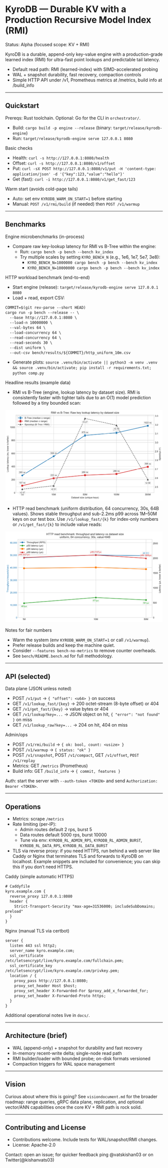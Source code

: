 # KyroDB — Durable KV with a Production Recursive Model Index (RMI)

Status: Alpha (focused scope: KV + RMI)

KyroDB is a durable, append-only key-value engine with a production-grade learned index (RMI) for ultra-fast point lookups and predictable tail latency.

- Default read path: RMI (learned-index) with SIMD-accelerated probing
- WAL + snapshot durability, fast recovery, compaction controls
- Simple HTTP API under /v1, Prometheus metrics at /metrics, build info at /build_info


---

## Quickstart

Prereqs: Rust toolchain. Optional: Go for the CLI in `orchestrator/`.

- Build: `cargo build -p engine --release` (binary: `target/release/kyrodb-engine`)
- Run: `target/release/kyrodb-engine serve 127.0.0.1 8080`

Basic checks

- Health: `curl -s http://127.0.0.1:8080/health`
- Offset: `curl -s http://127.0.0.1:8080/v1/offset`
- Put: `curl -sX POST http://127.0.0.1:8080/v1/put -H 'content-type: application/json' -d '{"key":123,"value":"hello"}'`
- Get (fast): `curl -i http://127.0.0.1:8080/v1/get_fast/123`

Warm start (avoids cold-page tails)

- Auto: set env `KYRODB_WARM_ON_START=1` before starting
- Manual: `POST /v1/rmi/build` (if needed) then `POST /v1/warmup`

---

## Benchmarks

Engine microbenchmarks (in-process)

- Compare raw key-lookup latency for RMI vs B-Tree within the engine:
  - Run: `cargo bench -p bench --bench kv_index`
  - Try multiple scales by setting `KYRO_BENCH_N` (e.g., 1e6, 1e7, 5e7, 3e8):
    - `KYRO_BENCH_N=1000000 cargo bench -p bench --bench kv_index`
    - `KYRO_BENCH_N=10000000 cargo bench -p bench --bench kv_index`

HTTP workload benchmark (end-to-end)

- Start engine (release): `target/release/kyrodb-engine serve 127.0.0.1 8080`
- Load + read, export CSV:
```
COMMIT=$(git rev-parse --short HEAD)
cargo run -p bench --release -- \
  --base http://127.0.0.1:8080 \
  --load-n 10000000 \
  --val-bytes 64 \
  --load-concurrency 64 \
  --read-concurrency 64 \
  --read-seconds 30 \
  --dist uniform \
  --out-csv bench/results/${COMMIT}/http_uniform_10m.csv
```
- Generate plots: `source .venv/bin/activate || python3 -m venv .venv && source .venv/bin/activate; pip install -r requirements.txt; python comp.py`

Headline results (example data)

- RMI vs B-Tree (engine, lookup latency by dataset size). RMI is consistently faster with tighter tails due to an O(1) model prediction followed by a tiny bounded scan:

![RMI vs B-Tree](bench/rmi_vs_btree.png)

- HTTP read benchmark (uniform distribution, 64 concurrency, 30s, 64B values). Shows stable throughput and sub-2.2ms p99 across 1M–50M keys on our test box. Use `/v1/lookup_fast/{k}` for index-only numbers or `/v1/get_fast/{k}` to include value reads:

![HTTP uniform 64c 30s](bench/http_uniform_64c_30s.png)

Notes for fair numbers
- Warm the system (env `KYRODB_WARM_ON_START=1` or call `/v1/warmup`).
- Prefer release builds and keep the machine quiet.
- Consider `--features bench-no-metrics` to remove counter overheads.
- See `bench/README.bench.md` for full methodology.

---

## API (selected)

Data plane (JSON unless noted)

- POST `/v1/put` → `{ "offset": <u64> }` on success
- GET `/v1/lookup_fast/{key}` → 200 octet-stream (8-byte offset) or 404
- GET `/v1/get_fast/{key}` → value bytes or 404
- GET `/v1/lookup?key=...` → JSON object on hit, `{ "error": "not found" }` on miss
- GET `/v1/lookup_raw?key=...` → 204 on hit, 404 on miss

Admin/ops

- POST `/v1/rmi/build` → `{ ok: bool, count: <usize> }`
- POST `/v1/warmup` → `{ status: "ok" }`
- POST `/v1/snapshot`, POST `/v1/compact`, GET `/v1/offset`, `POST /v1/replay`
- Metrics: GET `/metrics` (Prometheus)
- Build info: GET `/build_info` → `{ commit, features }`

Auth: start the server with `--auth-token <TOKEN>` and send `Authorization: Bearer <TOKEN>`.

---

## Operations

- Metrics: scrape `/metrics`
- Rate limiting (per-IP):
  - Admin routes default 2 rps, burst 5
  - Data routes default 5000 rps, burst 10000
  - Tune via env: `KYRODB_RL_ADMIN_RPS`, `KYRODB_RL_ADMIN_BURST`, `KYRODB_RL_DATA_RPS`, `KYRODB_RL_DATA_BURST`
- TLS via reverse proxy: if you need HTTPS, run behind a web server like Caddy or Nginx that terminates TLS and forwards to KyroDB on localhost. Example snippets are included for convenience; you can skip this if you don’t need HTTPS.

Caddy (simple automatic HTTPS)

```
# Caddyfile
kyro.example.com {
  reverse_proxy 127.0.0.1:8080
  header {
    Strict-Transport-Security "max-age=31536000; includeSubDomains; preload"
  }
}
```

Nginx (manual TLS via certbot)

```
server {
  listen 443 ssl http2;
  server_name kyro.example.com;
  ssl_certificate /etc/letsencrypt/live/kyro.example.com/fullchain.pem;
  ssl_certificate_key /etc/letsencrypt/live/kyro.example.com/privkey.pem;
  location / {
    proxy_pass http://127.0.0.1:8080;
    proxy_set_header Host $host;
    proxy_set_header X-Forwarded-For $proxy_add_x_forwarded_for;
    proxy_set_header X-Forwarded-Proto https;
  }
}
```

Additional operational notes live in `docs/`.

---

## Architecture (brief)

- WAL (append-only) + snapshot for durability and fast recovery
- In-memory recent-write delta; single-node read path
- RMI builder/loader with bounded probe; on-disk formats versioned
- Compaction triggers for WAL space management

---

## Vision

Curious about where this is going? See `visiondocument.md` for the broader roadmap: range queries, gRPC data plane, replication, and optional vector/ANN capabilities once the core KV + RMI path is rock solid.

---

## Contributing and License

- Contributions welcome. Include tests for WAL/snapshot/RMI changes.
- License: Apache-2.0

Contact: open an issue; for quicker feedback ping @vatskishan03 or on Twitter(@kishanvats03)
